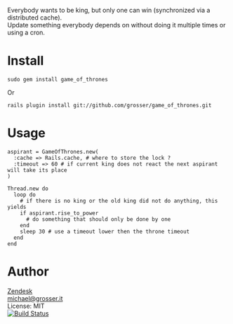 Everybody wants to be king, but only one can win (synchronized via a distributed cache).<br/>
Update something everybody depends on without doing it multiple times or using a cron.

Install
=======
    sudo gem install game_of_thrones
Or

    rails plugin install git://github.com/grosser/game_of_thrones.git


Usage
=====

    aspirant = GameOfThrones.new(
      :cache => Rails.cache, # where to store the lock ?
      :timeout => 60 # if current king does not react the next aspirant will take its place
    )

    Thread.new do
      loop do
        # if there is no king or the old king did not do anything, this yields
        if aspirant.rise_to_power
          # do something that should only be done by one
        end
        sleep 30 # use a timeout lower then the throne timeout
      end
    end

Author
======
[Zendesk](http://zendesk.com)<br/>
michael@grosser.it<br/>
License: MIT<br/>
[![Build Status](https://secure.travis-ci.org/grosser/game_of_thrones.png)](http://travis-ci.org/grosser/game_of_thrones)
